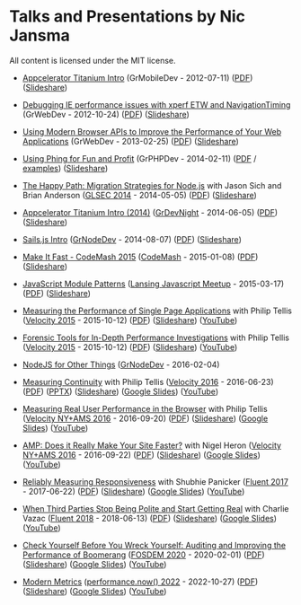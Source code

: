 # Talks and Presentations by Nic Jansma

All content is licensed under the MIT license.

* [Appcelerator Titanium Intro](appcelerator-titanium-intro/) (GrMobileDev - 2012-07-11) ([PDF](https://github.com/nicjansma/talks/blob/master/appcelerator-titanium-intro/appcelerator-titanium-intro.pdf?raw=true)) ([Slideshare](http://www.slideshare.net/nicjansma/appcelerator-titanium-intro))

* [Debugging IE performance issues with xperf ETW and NavigationTiming](debugging-ie-performance-issues-with-xperf-etw-and-navigationtiming/) (GrWebDev - 2012-10-24) ([PDF](https://github.com/nicjansma/talks/blob/master/debugging-ie-performance-issues-with-xperf-etw-and-navigationtiming/debugging-ie-performance-issues-with-xperf-etw-and-navigationtiming.pdf?raw=true)) ([Slideshare](http://www.slideshare.net/nicjansma/debugging-ie-performance-issues-with-xperf-etw-and-navigationtiming))

* [Using Modern Browser APIs to Improve the Performance of Your Web Applications](using-modern-browser-apis-to-improve-the-performance-of-your-web-applications) (GrWebDev - 2013-02-25) ([PDF](https://github.com/nicjansma/talks/blob/master/using-modern-browser-apis-to-improve-the-performance-of-your-web-applications/using-modern-browser-apis-to-improve-the-performance-of-your-web-applications.pdf?raw=true)) ([Slideshare](http://www.slideshare.net/nicjansma/using-modern-browser-apis-to-improve-the-performance-of-your-web-applications))

* [Using Phing for Fun and Profit](using-phing-for-fun-and-profit/presentation/index.html) (GrPHPDev - 2014-02-11) ([PDF](https://github.com/nicjansma/talks/blob/master/using-phing-for-fun-and-profit/using-phing-for-fun-and-profit.pdf?raw=true) / [examples](using-phing-for-fun-and-profit/examples)) ([Slideshare](http://www.slideshare.net/nicjansma/using-phingforfunandprofit))

* [The Happy Path: Migration Strategies for Node.js](the-happy-path-migration-strategies-for-nodejs/index.html) with Jason Sich and Brian Anderson ([GLSEC 2014](http://glsec.softwaregr.org/) - 2014-05-05) ([PDF](https://github.com/nicjansma/talks/blob/master/the-happy-path-migration-strategies-for-nodejs/the-happy-path-migration-strategies-for-nodejs.pdf?raw=true)) ([Slideshare](http://www.slideshare.net/nicjansma/the-happy-path-migration-strategies-for-nodejs))

* [Appcelerator Titanium Intro (2014)](appcelerator-titanium-intro-2014/) ([GrDevNight](http://grdevnight.org/) - 2014-06-05) ([PDF](https://github.com/nicjansma/talks/blob/master/appcelerator-titanium-intro-2014/appcelerator-titanium-intro-2014.pdf?raw=true)) ([Slideshare](http://www.slideshare.net/nicjansma/appcelerator-titanium-intro-2014))

* [Sails.js Intro](sails-js/) ([GrNodeDev](http://www.meetup.com/GRNodeDev/) - 2014-08-07) ([PDF](https://github.com/nicjansma/talks/blob/master/sails-js/sails-js.pdf?raw=true)) ([Slideshare](http://www.slideshare.net/nicjansma/sailsjs-intro))

* [Make It Fast - CodeMash 2015](make-it-fast-codemash-2015/) ([CodeMash](http://codemash.org) - 2015-01-08) ([PDF](https://github.com/nicjansma/talks/blob/master/make-it-fast-codemash-2015/make-it-fast-codemash-2015.pdf?raw=true)) ([Slideshare](http://www.slideshare.net/nicjansma/make-itfastcodemash2015))

* [JavaScript Module Patterns](javascript-module-patterns/) ([Lansing Javascript Meetup](http://www.meetup.com/Lansing-Javascript-Meetup) - 2015-03-17) ([PDF](https://github.com/nicjansma/talks/blob/master/javascript-module-patterns/javascript-module-patterns.pdf?raw=true)) ([Slideshare](http://www.slideshare.net/nicjansma/javascript-modulepatterns))

* [Measuring the Performance of Single Page Applications](measuring-the-performance-of-single-page-applications/) with Philip Tellis ([Velocity 2015](http://velocityconf.com/devops-web-performance-ny-2015) - 2015-10-12) ([PDF](https://github.com/nicjansma/talks/blob/master/measuring-the-performance-of-single-page-applications/measuring-the-performance-of-single-page-applications.pdf?raw=true)) ([Slideshare](http://www.slideshare.net/nicjansma/measuring-the-performance-of-single-page-applications)) ([YouTube](https://youtu.be/CYEYtQPofhQ))

* [Forensic Tools for In-Depth Performance Investigations](forensic-tools-for-in-depth-performance-investigations/) with Philip Tellis ([Velocity 2015](http://velocityconf.com/devops-web-performance-ny-2015) - 2015-10-12) ([PDF](https://github.com/nicjansma/talks/blob/master/forensic-tools-for-in-depth-performance-investigations/forensic-tools-for-in-depth-performance-investigations.pdf?raw=true)) ([Slideshare](http://www.slideshare.net/nicjansma/forensic-tools-for-indepth-performance-investigations)) ([YouTube](https://youtu.be/jgGbdoN4l2k))

* [NodeJS for Other Things](node-js-for-other-things/) ([GrNodeDev](http://www.meetup.com/GRNodeDev/) - 2016-02-04)

* [Measuring Continuity](measuring-continuity/) with Philip Tellis ([Velocity 2016](http://conferences.oreilly.com/velocity/devops-web-performance-ca) - 2016-06-23) ([PDF](https://github.com/nicjansma/talks/blob/master/measuring-continuity/measuring-continuity.pdf?raw=true)) ([PPTX](https://github.com/nicjansma/talks/blob/master/measuring-continuity/measuring-continuity.pptx?raw=true)) ([Slideshare](https://slideshare.net/nicjansma/measuring-continuity/)) ([Google Slides](https://docs.google.com/presentation/d/1irjQAX8orbSaqlvJkgpvh7MXKSDhY2b6GMA-lnq7uMA)) ([YouTube](https://youtu.be/dbAise49tWY))

* [Measuring Real User Performance in the Browser](measuring-real-user-performance-in-the-browser/) with Philip Tellis ([Velocity NY+AMS 2016](http://conferences.oreilly.com/velocity/devops-web-performance-ny) - 2016-09-20) ([PDF](https://github.com/nicjansma/talks/blob/master/measuring-real-user-performance-in-the-browser/measuring-real-user-performance-in-the-browser.pdf?raw=true)) ([Slideshare](https://slideshare.net/nicjansma/measuring-real-user-performance-in-the-browser/)) ([Google Slides](https://docs.google.com/presentation/d/13FBfHRNWWH_fEdEbJeQ5ERaDy-2GesMEGdb86ukYrmo)) ([YouTube](https://youtu.be/yrWLi524YLM))

* [AMP: Does it Really Make Your Site Faster?](amp-does-it-really-make-your-site-faster/) with Nigel Heron ([Velocity NY+AMS 2016](http://conferences.oreilly.com/velocity/devops-web-performance-ny) - 2016-09-22) ([PDF](https://github.com/nicjansma/talks/blob/master/amp-does-it-really-make-your-site-faster/amp-does-it-really-make-your-site-faster.pdf?raw=true)) ([Slideshare](https://slideshare.net/nicjansma/amp-does-it-really-make-your-site-faster/)) ([Google Slides](https://docs.google.com/presentation/d/1aOC58L11tiOQal1akzQXpBFWtuUayByvlUI2zKkIzVw)) ([YouTube](https://youtu.be/dOiGcgw-r8g))

* [Reliably Measuring Responsiveness](reliably-measuring-responsiveness/) with Shubhie Panicker ([Fluent 2017](https://conferences.oreilly.com/fluent/fl-ca) - 2017-06-22) ([PDF](https://github.com/nicjansma/talks/blob/master/reliably-measuring-responsiveness/reliably-measuring-responsiveness.pdf?raw=true)) ([Slideshare](https://slideshare.net/nicjansma/reliably-measuring-responsiveness/)) ([Google Slides](https://docs.google.com/presentation/d/15DsvKVrt9vIL5s-wH4VhCGEhS-FkjD5pP3dH1-hzPi8)) ([YouTube](https://youtu.be/y5qPix1tdOE))

* [When Third Parties Stop Being Polite and Start Getting Real](when-third-parties-stop-being-polite-and-start-getting-real/) with Charlie Vazac ([Fluent 2018](https://conferences.oreilly.com/fluent/fl-ca) - 2018-06-13) ([PDF](https://github.com/nicjansma/talks/blob/master/when-third-parties-stop-being-polite-and-start-getting-real/when-third-parties-stop-being-polite-and-start-getting-real.pdf?raw=true)) ([Slideshare](https://www.slideshare.net/nicjansma/when-third-parties-stop-being-polite-and-start-getting-real-107211365)) ([Google Slides](https://docs.google.com/presentation/d/174EE6e7sV_SXPug_gK5GH4Jk5wB35xjqPrvDUG0E6FA)) ([YouTube](https://youtu.be/L3LKtFh1HkQ))

* [Check Yourself Before You Wreck Yourself: Auditing and Improving the Performance of Boomerang](check-yourself-before-you-wreck-yourself-auditing-and-improving-the-performance-of-boomerang/) ([FOSDEM 2020](https://fosdem.org/2020/schedule/event/webperf_boomerang_optimisation/) - 2020-02-01)
([PDF](https://github.com/nicjansma/talks/blob/master/check-yourself-before-you-wreck-yourself-auditing-and-improving-the-performance-of-boomerang/check-yourself-before-you-wreck-yourself-auditing-and-improving-the-performance-of-boomerang.pdf?raw=true)) ([Slideshare](https://www.slideshare.net/nicjansma/check-yourself-before-you-wreck-yourself-auditing-and-improving-the-performance-of-boomerang)) ([Google Slides](https://docs.google.com/presentation/d/1oB-AHPEB1lmQkV23ABu7rTAvR2egD3JqPZtsT5IFJwU/edit?usp=sharing)) ([YouTube](https://youtu.be/p0hCBB9N2qI))

* [Modern Metrics](modern-metrics-2022/) ([performance.now() 2022](https://perfnow.nl/speakers) - 2022-10-27)
([PDF](https://github.com/nicjansma/talks/blob/master/modern-metrics-2022/modern-metrics-2022.pdf?raw=true)) ([Slideshare](https://www.slideshare.net/nicjansma/modern-metrics-2022)) ([Google Slides](https://docs.google.com/presentation/d/1EMv1BRC8DYtu2LBDJ0b9-mOsixBG8WmE9gKNS5fjzQk/edit?usp=sharing)) ([YouTube](https://youtu.be/IDM32xJmFjo))



